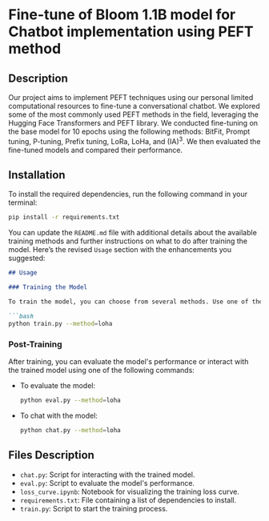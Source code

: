 # Fine-tune of Bloom 1.1B model for Chatbot implementation using PEFT method

## Description
Our project aims to implement PEFT techniques using our personal limited computational resources to fine-tune a conversational chatbot. We explored some of the most commonly used PEFT methods in the field, leveraging the Hugging Face Transformers and PEFT library. We conducted fine-tuning on the base model for 10 epochs using the following methods: BitFit, Prompt tuning, P-tuning, Prefix tuning, LoRa, LoHa, and (IA)$^3$. We then evaluated the fine-tuned models and compared their performance.

## Installation

To install the required dependencies, run the following command in your terminal:

```bash
pip install -r requirements.txt
```

You can update the `README.md` file with additional details about the available training methods and further instructions on what to do after training the model. Here’s the revised `Usage` section with the enhancements you suggested:

```markdown
## Usage

### Training the Model

To train the model, you can choose from several methods. Use one of the following commands, replacing `method_name` with one of the supported methods: `bitfit`, `prompt_tuning`, `p_tuning`, `prefix_tuning`, `lora`, `loha`, or `ia3`. For example, if you want to train with `loha`, please run the following command:

```bash
python train.py --method=loha
```

### Post-Training

After training, you can evaluate the model's performance or interact with the trained model using one of the following commands:

- To evaluate the model:
  
  ```bash
  python eval.py --method=loha
  ```

- To chat with the model:

  ```bash
  python chat.py --method=loha
  ```

## Files Description

- `chat.py`: Script for interacting with the trained model.
- `eval.py`: Script to evaluate the model's performance.
- `loss_curve.ipynb`: Notebook for visualizing the training loss curve.
- `requirements.txt`: File containing a list of dependencies to install.
- `train.py`: Script to start the training process.
